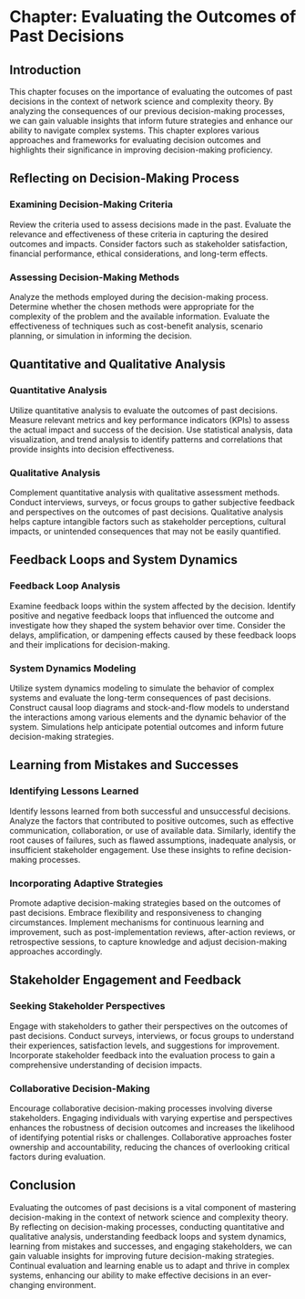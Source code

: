 **Chapter: Evaluating the Outcomes of Past Decisions**
======================================================

Introduction
------------

This chapter focuses on the importance of evaluating the outcomes of past decisions in the context of network science and complexity theory. By analyzing the consequences of our previous decision-making processes, we can gain valuable insights that inform future strategies and enhance our ability to navigate complex systems. This chapter explores various approaches and frameworks for evaluating decision outcomes and highlights their significance in improving decision-making proficiency.

Reflecting on Decision-Making Process
-------------------------------------

### Examining Decision-Making Criteria

Review the criteria used to assess decisions made in the past. Evaluate the relevance and effectiveness of these criteria in capturing the desired outcomes and impacts. Consider factors such as stakeholder satisfaction, financial performance, ethical considerations, and long-term effects.

### Assessing Decision-Making Methods

Analyze the methods employed during the decision-making process. Determine whether the chosen methods were appropriate for the complexity of the problem and the available information. Evaluate the effectiveness of techniques such as cost-benefit analysis, scenario planning, or simulation in informing the decision.

Quantitative and Qualitative Analysis
-------------------------------------

### Quantitative Analysis

Utilize quantitative analysis to evaluate the outcomes of past decisions. Measure relevant metrics and key performance indicators (KPIs) to assess the actual impact and success of the decision. Use statistical analysis, data visualization, and trend analysis to identify patterns and correlations that provide insights into decision effectiveness.

### Qualitative Analysis

Complement quantitative analysis with qualitative assessment methods. Conduct interviews, surveys, or focus groups to gather subjective feedback and perspectives on the outcomes of past decisions. Qualitative analysis helps capture intangible factors such as stakeholder perceptions, cultural impacts, or unintended consequences that may not be easily quantified.

Feedback Loops and System Dynamics
----------------------------------

### Feedback Loop Analysis

Examine feedback loops within the system affected by the decision. Identify positive and negative feedback loops that influenced the outcome and investigate how they shaped the system behavior over time. Consider the delays, amplification, or dampening effects caused by these feedback loops and their implications for decision-making.

### System Dynamics Modeling

Utilize system dynamics modeling to simulate the behavior of complex systems and evaluate the long-term consequences of past decisions. Construct causal loop diagrams and stock-and-flow models to understand the interactions among various elements and the dynamic behavior of the system. Simulations help anticipate potential outcomes and inform future decision-making strategies.

Learning from Mistakes and Successes
------------------------------------

### Identifying Lessons Learned

Identify lessons learned from both successful and unsuccessful decisions. Analyze the factors that contributed to positive outcomes, such as effective communication, collaboration, or use of available data. Similarly, identify the root causes of failures, such as flawed assumptions, inadequate analysis, or insufficient stakeholder engagement. Use these insights to refine decision-making processes.

### Incorporating Adaptive Strategies

Promote adaptive decision-making strategies based on the outcomes of past decisions. Embrace flexibility and responsiveness to changing circumstances. Implement mechanisms for continuous learning and improvement, such as post-implementation reviews, after-action reviews, or retrospective sessions, to capture knowledge and adjust decision-making approaches accordingly.

Stakeholder Engagement and Feedback
-----------------------------------

### Seeking Stakeholder Perspectives

Engage with stakeholders to gather their perspectives on the outcomes of past decisions. Conduct surveys, interviews, or focus groups to understand their experiences, satisfaction levels, and suggestions for improvement. Incorporate stakeholder feedback into the evaluation process to gain a comprehensive understanding of decision impacts.

### Collaborative Decision-Making

Encourage collaborative decision-making processes involving diverse stakeholders. Engaging individuals with varying expertise and perspectives enhances the robustness of decision outcomes and increases the likelihood of identifying potential risks or challenges. Collaborative approaches foster ownership and accountability, reducing the chances of overlooking critical factors during evaluation.

Conclusion
----------

Evaluating the outcomes of past decisions is a vital component of mastering decision-making in the context of network science and complexity theory. By reflecting on decision-making processes, conducting quantitative and qualitative analysis, understanding feedback loops and system dynamics, learning from mistakes and successes, and engaging stakeholders, we can gain valuable insights for improving future decision-making strategies. Continual evaluation and learning enable us to adapt and thrive in complex systems, enhancing our ability to make effective decisions in an ever-changing environment.
